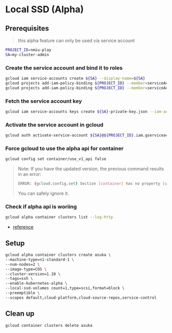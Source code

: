 # Local SSD (Alpha)

## Prerequisites

> this alpha feature can only be used via service account

```sh
PROJECT_ID=nmiu-play
SA=my-cluster-admin
```

### Create the service account and bind it to roles

```sh
gcloud iam service-accounts create ${SA} --display-name=${SA}
gcloud projects add-iam-policy-binding ${PROJECT_ID} --member=serviceAccount:${SA}@${PROJECT_ID}.iam.gserviceaccount.com --role=roles/container.clusterAdmin
gcloud projects add-iam-policy-binding ${PROJECT_ID} --member=serviceAccount:${SA}@${PROJECT_ID}.iam.gserviceaccount.com --role=roles/iam.serviceAccountActor
```

### Fetch the service account key

```sh
gcloud iam service-accounts keys create ${SA}-private-key.json --iam-account=${SA}@${PROJECT_ID}.iam.gserviceaccount.com
```

### Activate the service account in gcloud

```sh
gcloud auth activate-service-account ${SA}@${PROJECT_ID}.iam.gserviceaccount.com --key-file=${SA}-private-key.json
```

### Force gcloud to use the alpha api for container

```sh
gcloud config set container/use_v1_api false
```

> Note: If you have the updated version, the previous command results in an error:
> ```sh
> ERROR: (gcloud.config.set) Section [container] has no property [use_v1_api].
> ```
> You can safely ignore it.

### Check if alpha api is woriing

```sh
gcloud alpha container clusters list --log-http
```

* [reference](https://cloud.google.com/kubernetes-engine/docs/reference/api-organization#beta)

## Setup

```sh
gcloud alpha container clusters create asuka \
--machine-type=n1-standard-1 \
--num-nodes=2 \
--image-type=COS \
--cluster-version=1.10 \
--tags=ssh \
--enable-kubernetes-alpha \
--local-ssd-volumes count=1,type=scsi,format=block \
--preemptible \
--scopes default,cloud-platform,cloud-source-repos,service-control
```

## Clean up

```sh
gcloud container clusters delete asuka
```
